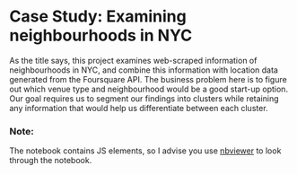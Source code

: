 # Case Study: Examining neighbourhoods in NYC

As the title says, this project examines web-scraped information of neighbourhoods in NYC, and combine this information with location data generated from the
Foursquare API. The business problem here is to figure out which venue type and neighbourhood would be a good start-up option.
Our goal requires us to segment our findings into clusters while retaining any information that would help us differentiate between each cluster.

### Note:

The notebook contains JS elements, so I advise you use [nbviewer](https://nbviewer.org) to look through the notebook. 

